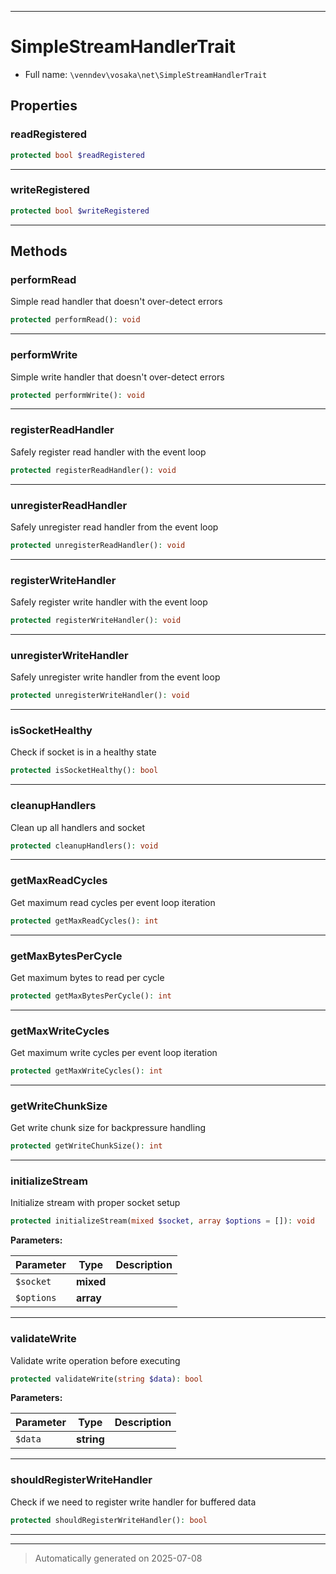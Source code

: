 ***

# SimpleStreamHandlerTrait





* Full name: `\venndev\vosaka\net\SimpleStreamHandlerTrait`



## Properties


### readRegistered



```php
protected bool $readRegistered
```






***

### writeRegistered



```php
protected bool $writeRegistered
```






***

## Methods


### performRead

Simple read handler that doesn't over-detect errors

```php
protected performRead(): void
```












***

### performWrite

Simple write handler that doesn't over-detect errors

```php
protected performWrite(): void
```












***

### registerReadHandler

Safely register read handler with the event loop

```php
protected registerReadHandler(): void
```












***

### unregisterReadHandler

Safely unregister read handler from the event loop

```php
protected unregisterReadHandler(): void
```












***

### registerWriteHandler

Safely register write handler with the event loop

```php
protected registerWriteHandler(): void
```












***

### unregisterWriteHandler

Safely unregister write handler from the event loop

```php
protected unregisterWriteHandler(): void
```












***

### isSocketHealthy

Check if socket is in a healthy state

```php
protected isSocketHealthy(): bool
```












***

### cleanupHandlers

Clean up all handlers and socket

```php
protected cleanupHandlers(): void
```












***

### getMaxReadCycles

Get maximum read cycles per event loop iteration

```php
protected getMaxReadCycles(): int
```












***

### getMaxBytesPerCycle

Get maximum bytes to read per cycle

```php
protected getMaxBytesPerCycle(): int
```












***

### getMaxWriteCycles

Get maximum write cycles per event loop iteration

```php
protected getMaxWriteCycles(): int
```












***

### getWriteChunkSize

Get write chunk size for backpressure handling

```php
protected getWriteChunkSize(): int
```












***

### initializeStream

Initialize stream with proper socket setup

```php
protected initializeStream(mixed $socket, array $options = []): void
```








**Parameters:**

| Parameter | Type | Description |
|-----------|------|-------------|
| `$socket` | **mixed** |  |
| `$options` | **array** |  |





***

### validateWrite

Validate write operation before executing

```php
protected validateWrite(string $data): bool
```








**Parameters:**

| Parameter | Type | Description |
|-----------|------|-------------|
| `$data` | **string** |  |





***

### shouldRegisterWriteHandler

Check if we need to register write handler for buffered data

```php
protected shouldRegisterWriteHandler(): bool
```












***

***
> Automatically generated on 2025-07-08

